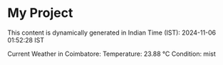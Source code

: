 # My Project

This content is dynamically generated in Indian Time (IST): 2024-11-06 01:52:28 IST


Current Weather in Coimbatore:
Temperature: 23.88 °C
Condition: mist
